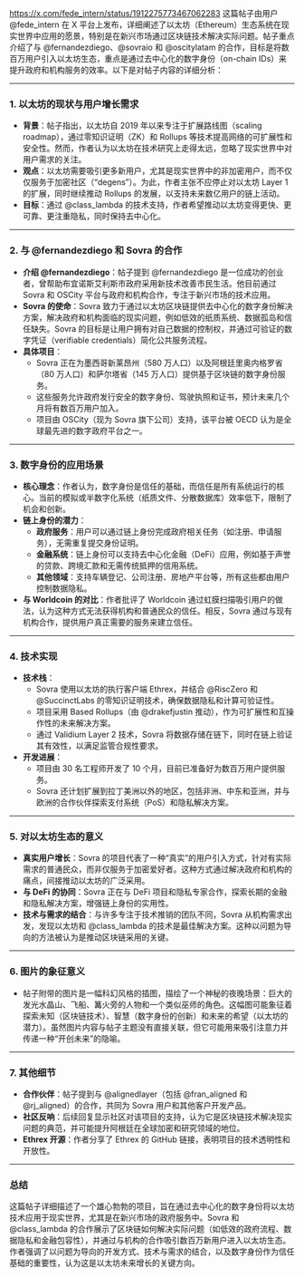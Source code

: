 https://x.com/fede_intern/status/1912275773467062283
这篇帖子由用户 @fede_intern 在 X 平台上发布，详细阐述了以太坊（Ethereum）生态系统在现实世界中应用的愿景，特别是在新兴市场通过区块链技术解决实际问题。帖子重点介绍了与 @fernandezdiego、@sovraio 和 @oscitylatam 的合作，目标是将数百万用户引入以太坊生态，重点是通过去中心化的数字身份（on-chain IDs）来提升政府和机构服务的效率。以下是对帖子内容的详细分析：

---

### **1. 以太坊的现状与用户增长需求**

- **背景**：帖子指出，以太坊自 2019 年以来专注于扩展路线图（scaling roadmap），通过零知识证明（ZK）和 Rollups 等技术提高网络的可扩展性和安全性。然而，作者认为以太坊在技术研究上走得太远，忽略了现实世界中对用户需求的关注。
- **观点**：以太坊需要吸引更多新用户，尤其是现实世界中的非加密用户，而不仅仅服务于加密社区（“degens”）。为此，作者主张不应停止对以太坊 Layer 1 的扩展，同时继续推动 Rollups 的发展，以支持未来数亿用户的链上活动。
- **目标**：通过 @class_lambda 的技术支持，作者希望推动以太坊变得更快、更可靠、更注重隐私，同时保持去中心化。

---

### **2. 与 @fernandezdiego 和 Sovra 的合作**

- **介绍 @fernandezdiego**：帖子提到 @fernandezdiego 是一位成功的创业者，曾帮助布宜诺斯艾利斯市政府采用新技术改善市民生活。他目前通过 Sovra 和 OSCity 平台与政府和机构合作，专注于新兴市场的技术应用。
- **Sovra 的使命**：Sovra 致力于通过以太坊区块链提供去中心化的数字身份解决方案，解决政府和机构面临的现实问题，例如低效的纸质系统、数据孤岛和信任缺失。Sovra 的目标是让用户拥有对自己数据的控制权，并通过可验证的数字凭证（verifiable credentials）简化公共服务流程。
- **具体项目**：
    - Sovra 正在为墨西哥新莱昂州（580 万人口）以及阿根廷里奥内格罗省（80 万人口）和萨尔塔省（145 万人口）提供基于区块链的数字身份服务。
    - 这些服务允许政府发行安全的数字身份、驾驶执照和证书，预计未来几个月将有数百万用户加入。
    - 项目由 OSCity（现为 Sovra 旗下公司）支持，该平台被 OECD 认为是全球最先进的数字政府平台之一。

---

### **3. 数字身份的应用场景**

- **核心理念**：作者认为，数字身份是信任的基础，而信任是所有系统运行的核心。当前的模拟或半数字化系统（纸质文件、分散数据库）效率低下，限制了机会和创新。
- **链上身份的潜力**：
    - **政府服务**：用户可以通过链上身份完成政府相关任务（如注册、申请服务），无需重复提交身份证明。
    - **金融系统**：链上身份可以支持去中心化金融（DeFi）应用，例如基于声誉的贷款、跨境汇款和无需传统抵押的信用系统。
    - **其他领域**：支持车辆登记、公司注册、房地产平台等，所有这些都由用户控制数据隐私。
- **与 Worldcoin 的对比**：作者批评了 Worldcoin 通过虹膜扫描吸引用户的做法，认为这种方式无法获得机构和普通民众的信任。相反，Sovra 通过与现有机构合作，提供用户真正需要的服务来建立信任。

---

### **4. 技术实现**

- **技术栈**：
    - Sovra 使用以太坊的执行客户端 Ethrex，并结合 @RiscZero 和 @SuccinctLabs 的零知识证明技术，确保数据隐私和计算可验证性。
    - 项目采用 Based Rollups（由 @drakefjustin 推动），作为可扩展性和互操作性的未来解决方案。
    - 通过 Validium Layer 2 技术，Sovra 将数据存储在链下，同时在链上验证其有效性，以满足监管合规性要求。
- **开发进展**：
    - 项目由 30 名工程师开发了 10 个月，目前已准备好为数百万用户提供服务。
    - Sovra 还计划扩展到拉丁美洲以外的地区，包括非洲、中东和亚洲，并与欧洲的合作伙伴探索支付系统（PoS）和隐私解决方案。

---

### **5. 对以太坊生态的意义**

- **真实用户增长**：Sovra 的项目代表了一种“真实”的用户引入方式，针对有实际需求的普通民众，而非仅服务于加密爱好者。这种方式通过解决政府和机构的痛点，间接推动以太坊的广泛采用。
- **与 DeFi 的协同**：Sovra 正在与 DeFi 项目和隐私专家合作，探索长期的金融和隐私解决方案，增强链上身份的实用性。
- **技术与需求的结合**：与许多专注于技术推销的团队不同，Sovra 从机构需求出发，发现以太坊和 @class_lambda 的技术是最佳解决方案。这种以问题为导向的方法被认为是推动区块链采用的关键。

---

### **6. 图片的象征意义**

- 帖子附带的图片是一幅科幻风格的插图，描绘了一个神秘的夜晚场景：巨大的发光水晶山、飞船、篝火旁的人物和一个类似巫师的角色。这幅图可能象征着探索未知（区块链技术）、智慧（数字身份的创新）和未来的希望（以太坊的潜力）。虽然图片内容与帖子主题没有直接关联，但它可能用来吸引注意力并传递一种“开创未来”的隐喻。

---

### **7. 其他细节**

- **合作伙伴**：帖子提到与 @alignedlayer（包括 @fran_aligned 和 @rj_aligned）的合作，共同为 Sovra 用户和其他客户开发产品。
- **社区反响**：后续回复显示社区对该项目的支持，认为它是区块链技术解决现实问题的典范，并可能提升阿根廷在全球加密和研究领域的地位。
- **Ethrex 开源**：作者分享了 Ethrex 的 GitHub 链接，表明项目的技术透明性和开放性。

---

### **总结**

这篇帖子详细描述了一个雄心勃勃的项目，旨在通过去中心化的数字身份将以太坊技术应用于现实世界，尤其是在新兴市场的政府服务中。Sovra 和 @class_lambda 的合作展示了区块链如何解决实际问题（如低效的政府流程、数据隐私和金融包容性），并通过与机构的合作吸引数百万新用户进入以太坊生态。作者强调了以问题为导向的开发方式、技术与需求的结合，以及数字身份作为信任基础的重要性，认为这是以太坊未来增长的关键方向。
